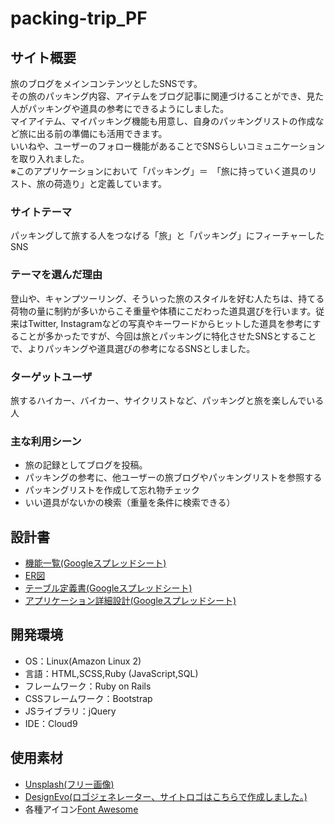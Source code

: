 # packing-trip_PF

## サイト概要
旅のブログをメインコンテンツとしたSNSです。<br>
その旅のパッキング内容、アイテムをブログ記事に関連づけることができ、見た人がパッキングや道具の参考にできるようにしました。<br>
マイアイテム、マイパッキング機能も用意し、自身のパッキングリストの作成など旅に出る前の準備にも活用できます。<br>
いいねや、ユーザーのフォロー機能があることでSNSらしいコミュニケーションを取り入れました。<br>
※このアプリケーションにおいて「パッキング」＝　「旅に持っていく道具のリスト、旅の荷造り」と定義しています。

### サイトテーマ
パッキングして旅する人をつなげる「旅」と「パッキング」にフィーチャーしたSNS

### テーマを選んだ理由
登山や、キャンプツーリング、そういった旅のスタイルを好む人たちは、持てる荷物の量に制約が多いからこそ重量や体積にこだわった道具選びを行います。従来はTwitter, Instagramなどの写真やキーワードからヒットした道具を参考にすることが多かったですが、今回は旅とパッキングに特化させたSNSとすることで、よりパッキングや道具選びの参考になるSNSとしました。

### ターゲットユーザ
旅するハイカー、バイカー、サイクリストなど、パッキングと旅を楽しんでいる人

### 主な利用シーン
- 旅の記録としてブログを投稿。
- パッキングの参考に、他ユーザーの旅ブログやパッキングリストを参照する
- パッキングリストを作成して忘れ物チェック
- いい道具がないかの検索（重量を条件に検索できる）

## 設計書
- [機能一覧(Googleスプレッドシート)](https://docs.google.com/spreadsheets/d/1IIK4spgb3w0cVXS6PsZMzgDguZubS90E3qQx6NWRPU8/edit?usp=sharing)
- [ER図](https://drive.google.com/file/d/1L19Md93zfzRwxPJd_s500LSxSADMmuAw/view?usp=sharing)
- [テーブル定義書(Googleスプレッドシート)](https://drive.google.com/file/d/1srOg9YIWEgS71aPm1OSiRAb0jqZnQZSZ/view?usp=sharing)
- [アプリケーション詳細設計(Googleスプレッドシート)](https://drive.google.com/file/d/12wHQoi0iIzxY7oGDvix1olaH_2BU-7JA/view?usp=sharing)

## 開発環境
- OS：Linux(Amazon Linux 2)
- 言語：HTML,SCSS,Ruby (JavaScript,SQL)
- フレームワーク：Ruby on Rails
- CSSフレームワーク：Bootstrap
- JSライブラリ：jQuery
- IDE：Cloud9

## 使用素材
- [Unsplash(フリー画像)](https://unsplash.com/)
- [DesignEvo(ロゴジェネレーター、サイトロゴはこちらで作成しました。)](https://www.designevo.com/jp/)
- 各種アイコン[Font Awesome](https://fontawesome.com/)